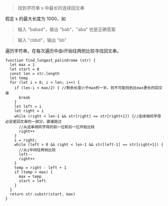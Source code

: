 >找到字符串 s 中最长的连续回文串

假定 s 的最大长度为 1000，如

>输入 "babad"，输出 "bab"，"aba" 也是正确答案

>输入 "cbbd"，输出 "bb"

遍历字符串，在每次遍历中由i开始往两侧比较寻找回文串。
```
function find_longest_palindrome (str) {
  let max = 1
  let start = 0
  const len = str.length
  let temp
  for (let i = 0; i < len; i++) {
    if (len-i < max/2) { //剩余长度小于max的一半，则不可能找到比max更长的回文串
      break
    }
    let left = i
    let right = i
    while (right < len-1 && str[right] == str[right+1]) {//连续相同字母必定是回文串的一部分，直接跳过
      //从这串相同字母的前一位和后一位开始比较
      right++
    }
    i = right;
    while (left > 0 && right < len-1 && str[left-1] == str[right+1]) {
      //从i中间往两侧比较
      left--
      right++
    }
    temp = right - left + 1
    if (temp > max) {
      max = temp
      start = left
    }
  }
  return str.substr(start, max)
}
```